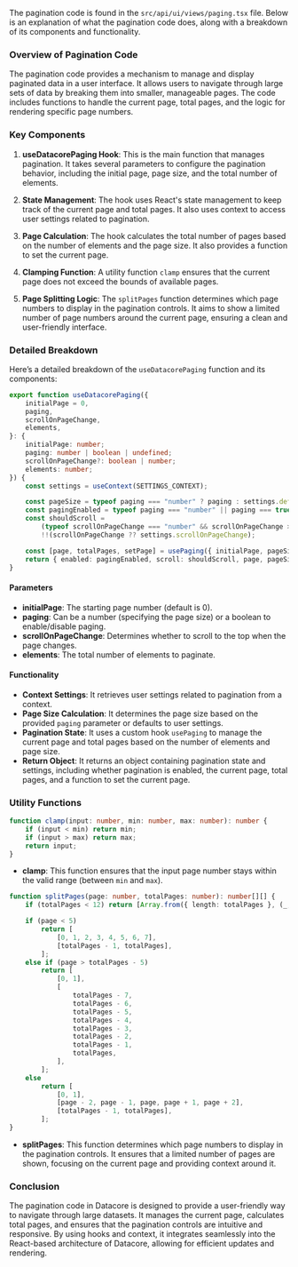 
The pagination code is found in the `src/api/ui/views/paging.tsx` file. Below is an explanation of what the pagination code does, along with a breakdown of its components and functionality.

### Overview of Pagination Code

The pagination code provides a mechanism to manage and display paginated data in a user interface. It allows users to navigate through large sets of data by breaking them into smaller, manageable pages. The code includes functions to handle the current page, total pages, and the logic for rendering specific page numbers.

### Key Components

1. **useDatacorePaging Hook**: This is the main function that manages pagination. It takes several parameters to configure the pagination behavior, including the initial page, page size, and the total number of elements.

2. **State Management**: The hook uses React's state management to keep track of the current page and total pages. It also uses context to access user settings related to pagination.

3. **Page Calculation**: The hook calculates the total number of pages based on the number of elements and the page size. It also provides a function to set the current page.

4. **Clamping Function**: A utility function `clamp` ensures that the current page does not exceed the bounds of available pages.

5. **Page Splitting Logic**: The `splitPages` function determines which page numbers to display in the pagination controls. It aims to show a limited number of page numbers around the current page, ensuring a clean and user-friendly interface.

### Detailed Breakdown

Here’s a detailed breakdown of the `useDatacorePaging` function and its components:

```typescript
export function useDatacorePaging({
    initialPage = 0,
    paging,
    scrollOnPageChange,
    elements,
}: {
    initialPage: number;
    paging: number | boolean | undefined;
    scrollOnPageChange?: boolean | number;
    elements: number;
}) {
    const settings = useContext(SETTINGS_CONTEXT);

    const pageSize = typeof paging === "number" ? paging : settings.defaultPageSize;
    const pagingEnabled = typeof paging === "number" || paging === true;
    const shouldScroll =
        (typeof scrollOnPageChange === "number" && scrollOnPageChange >= pageSize) ||
        !!(scrollOnPageChange ?? settings.scrollOnPageChange);

    const [page, totalPages, setPage] = usePaging({ initialPage, pageSize, elements });
    return { enabled: pagingEnabled, scroll: shouldScroll, page, pageSize, totalPages, setPage };
}
```

#### Parameters

- **initialPage**: The starting page number (default is 0).
- **paging**: Can be a number (specifying the page size) or a boolean to enable/disable paging.
- **scrollOnPageChange**: Determines whether to scroll to the top when the page changes.
- **elements**: The total number of elements to paginate.

#### Functionality

- **Context Settings**: It retrieves user settings related to pagination from a context.
- **Page Size Calculation**: It determines the page size based on the provided `paging` parameter or defaults to user settings.
- **Pagination State**: It uses a custom hook `usePaging` to manage the current page and total pages based on the number of elements and page size.
- **Return Object**: It returns an object containing pagination state and settings, including whether pagination is enabled, the current page, total pages, and a function to set the current page.

### Utility Functions

```typescript
function clamp(input: number, min: number, max: number): number {
    if (input < min) return min;
    if (input > max) return max;
    return input;
}
```

- **clamp**: This function ensures that the input page number stays within the valid range (between `min` and `max`).

```typescript
function splitPages(page: number, totalPages: number): number[][] {
    if (totalPages < 12) return [Array.from({ length: totalPages }, (_, i) => i)];

    if (page < 5)
        return [
            [0, 1, 2, 3, 4, 5, 6, 7],
            [totalPages - 1, totalPages],
        ];
    else if (page > totalPages - 5)
        return [
            [0, 1],
            [
                totalPages - 7,
                totalPages - 6,
                totalPages - 5,
                totalPages - 4,
                totalPages - 3,
                totalPages - 2,
                totalPages - 1,
                totalPages,
            ],
        ];
    else
        return [
            [0, 1],
            [page - 2, page - 1, page, page + 1, page + 2],
            [totalPages - 1, totalPages],
        ];
}
```

- **splitPages**: This function determines which page numbers to display in the pagination controls. It ensures that a limited number of pages are shown, focusing on the current page and providing context around it.

### Conclusion

The pagination code in Datacore is designed to provide a user-friendly way to navigate through large datasets. It manages the current page, calculates total pages, and ensures that the pagination controls are intuitive and responsive. By using hooks and context, it integrates seamlessly into the React-based architecture of Datacore, allowing for efficient updates and rendering.